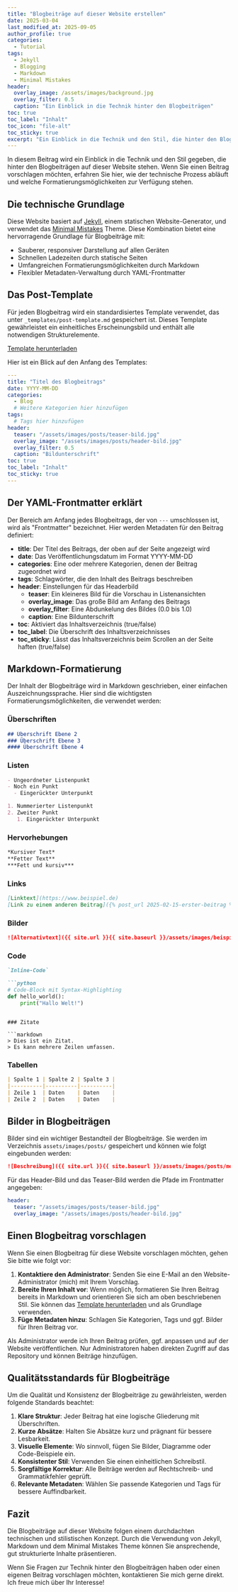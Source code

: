 ```yaml
---
title: "Blogbeiträge auf dieser Website erstellen"
date: 2025-03-04
last_modified_at: 2025-09-05
author_profile: true
categories:
  - Tutorial
tags:
  - Jekyll
  - Blogging
  - Markdown
  - Minimal Mistakes
header:
  overlay_image: /assets/images/background.jpg
  overlay_filter: 0.5
  caption: "Ein Einblick in die Technik hinter den Blogbeiträgen"
toc: true
toc_label: "Inhalt"
toc_icon: "file-alt"
toc_sticky: true
excerpt: "Ein Einblick in die Technik und den Stil, die hinter den Blogbeiträgen auf dieser Website stehen"
---
```


In diesem Beitrag wird ein Einblick in die Technik und den Stil gegeben, die hinter den Blogbeiträgen auf dieser Website stehen. Wenn Sie einen Beitrag vorschlagen möchten, erfahren Sie hier, wie der technische Prozess abläuft und welche Formatierungsmöglichkeiten zur Verfügung stehen.

## Die technische Grundlage

Diese Website basiert auf [Jekyll](https://jekyllrb.com/), einem statischen Website-Generator, und verwendet das [Minimal Mistakes](https://mmistakes.github.io/minimal-mistakes/) Theme. Diese Kombination bietet eine hervorragende Grundlage für Blogbeiträge mit:

- Sauberer, responsiver Darstellung auf allen Geräten
- Schnellen Ladezeiten durch statische Seiten
- Umfangreichen Formatierungsmöglichkeiten durch Markdown
- Flexibler Metadaten-Verwaltung durch YAML-Frontmatter

## Das Post-Template

Für jeden Blogbeitrag wird ein standardisiertes Template verwendet, das unter `_templates/post-template.md` gespeichert ist. Dieses Template gewährleistet ein einheitliches Erscheinungsbild und enthält alle notwendigen Strukturelemente.

<a href="{{ site.baseurl }}/assets/downloads/post-template.md" class="btn btn--primary btn--large" download><i class="fas fa-download"></i> Template herunterladen</a>

Hier ist ein Blick auf den Anfang des Templates:

```yaml
---
title: "Titel des Blogbeitrags"
date: YYYY-MM-DD
categories:
  - Blog
  # Weitere Kategorien hier hinzufügen
tags:
  # Tags hier hinzufügen
header:
  teaser: "/assets/images/posts/teaser-bild.jpg"
  overlay_image: "/assets/images/posts/header-bild.jpg"
  overlay_filter: 0.5
  caption: "Bildunterschrift"
toc: true
toc_label: "Inhalt"
toc_sticky: true
---
```

## Der YAML-Frontmatter erklärt

Der Bereich am Anfang jedes Blogbeitrags, der von `---` umschlossen ist, wird als "Frontmatter" bezeichnet. Hier werden Metadaten für den Beitrag definiert:

- **title**: Der Titel des Beitrags, der oben auf der Seite angezeigt wird
- **date**: Das Veröffentlichungsdatum im Format YYYY-MM-DD
- **categories**: Eine oder mehrere Kategorien, denen der Beitrag zugeordnet wird
- **tags**: Schlagwörter, die den Inhalt des Beitrags beschreiben
- **header**: Einstellungen für das Headerbild
  - **teaser**: Ein kleineres Bild für die Vorschau in Listenansichten
  - **overlay_image**: Das große Bild am Anfang des Beitrags
  - **overlay_filter**: Eine Abdunkelung des Bildes (0.0 bis 1.0)
  - **caption**: Eine Bildunterschrift
- **toc**: Aktiviert das Inhaltsverzeichnis (true/false)
- **toc_label**: Die Überschrift des Inhaltsverzeichnisses
- **toc_sticky**: Lässt das Inhaltsverzeichnis beim Scrollen an der Seite haften (true/false)

## Markdown-Formatierung

Der Inhalt der Blogbeiträge wird in Markdown geschrieben, einer einfachen Auszeichnungssprache. Hier sind die wichtigsten Formatierungsmöglichkeiten, die verwendet werden:

### Überschriften

```markdown
## Überschrift Ebene 2
### Überschrift Ebene 3
#### Überschrift Ebene 4
```

### Listen

```markdown
- Ungeordneter Listenpunkt
- Noch ein Punkt
  - Eingerückter Unterpunkt

1. Nummerierter Listenpunkt
2. Zweiter Punkt
   1. Eingerückter Unterpunkt
```

### Hervorhebungen

```markdown
*Kursiver Text*
**Fetter Text**
***Fett und kursiv***
```

### Links

```markdown
[Linktext](https://www.beispiel.de)
[Link zu einem anderen Beitrag]({% post_url 2025-02-15-erster-beitrag %})
```

### Bilder

```markdown
![Alternativtext]({{ site.url }}{{ site.baseurl }}/assets/images/beispiel-bild.jpg)
```

### Code

```markdown
`Inline-Code`

```python
# Code-Block mit Syntax-Highlighting
def hello_world():
    print("Hallo Welt!")
```
```

### Zitate

```markdown
> Dies ist ein Zitat.
> Es kann mehrere Zeilen umfassen.
```

### Tabellen

```markdown
| Spalte 1 | Spalte 2 | Spalte 3 |
|----------|----------|----------|
| Zeile 1  | Daten    | Daten    |
| Zeile 2  | Daten    | Daten    |
```

## Bilder in Blogbeiträgen

Bilder sind ein wichtiger Bestandteil der Blogbeiträge. Sie werden im Verzeichnis `assets/images/posts/` gespeichert und können wie folgt eingebunden werden:

```markdown
![Beschreibung]({{ site.url }}{{ site.baseurl }}/assets/images/posts/mein-bild.jpg)
```

Für das Header-Bild und das Teaser-Bild werden die Pfade im Frontmatter angegeben:

```yaml
header:
  teaser: "/assets/images/posts/teaser-bild.jpg"
  overlay_image: "/assets/images/posts/header-bild.jpg"
```

## Einen Blogbeitrag vorschlagen

Wenn Sie einen Blogbeitrag für diese Website vorschlagen möchten, gehen Sie bitte wie folgt vor:

1. **Kontaktiere den Administrator**: Senden Sie eine E-Mail an den Website-Administrator (mich) mit Ihrem Vorschlag.
2. **Bereite Ihren Inhalt vor**: Wenn möglich, formatieren Sie Ihren Beitrag bereits in Markdown und orientieren Sie sich am oben beschriebenen Stil. Sie können das [Template herunterladen](#das-post-template) und als Grundlage verwenden.
3. **Füge Metadaten hinzu**: Schlagen Sie Kategorien, Tags und ggf. Bilder für Ihren Beitrag vor.

Als Administrator werde ich Ihren Beitrag prüfen, ggf. anpassen und auf der Website veröffentlichen. Nur Administratoren haben direkten Zugriff auf das Repository und können Beiträge hinzufügen.

## Qualitätsstandards für Blogbeiträge

Um die Qualität und Konsistenz der Blogbeiträge zu gewährleisten, werden folgende Standards beachtet:

1. **Klare Struktur**: Jeder Beitrag hat eine logische Gliederung mit Überschriften.
2. **Kurze Absätze**: Halten Sie Absätze kurz und prägnant für bessere Lesbarkeit.
3. **Visuelle Elemente**: Wo sinnvoll, fügen Sie Bilder, Diagramme oder Code-Beispiele ein.
4. **Konsistenter Stil**: Verwenden Sie einen einheitlichen Schreibstil.
5. **Sorgfältige Korrektur**: Alle Beiträge werden auf Rechtschreib- und Grammatikfehler geprüft.
6. **Relevante Metadaten**: Wählen Sie passende Kategorien und Tags für bessere Auffindbarkeit.

## Fazit

Die Blogbeiträge auf dieser Website folgen einem durchdachten technischen und stilistischen Konzept. Durch die Verwendung von Jekyll, Markdown und dem Minimal Mistakes Theme können Sie ansprechende, gut strukturierte Inhalte präsentieren.

Wenn Sie Fragen zur Technik hinter den Blogbeiträgen haben oder einen eigenen Beitrag vorschlagen möchten, kontaktieren Sie mich gerne direkt. Ich freue mich über Ihr Interesse!
